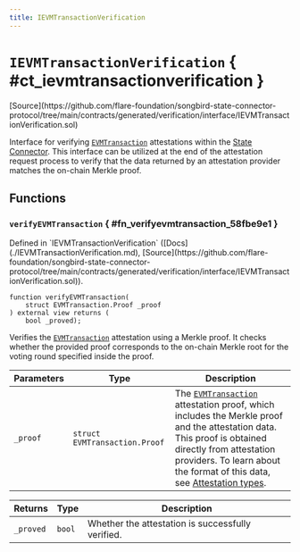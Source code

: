 ```yaml
---
title: IEVMTransactionVerification
---
```


<!-- This is an autogenerated file. Do not edit! -->

# `IEVMTransactionVerification` { #ct_ievmtransactionverification }

<div class="api-node-source" markdown>
[Source](https://github.com/flare-foundation/songbird-state-connector-protocol/tree/main/contracts/generated/verification/interface/IEVMTransactionVerification.sol)
</div>

<div class="api-node-internal" markdown>

Interface for verifying [`EVMTransaction`](./EVMTransaction.md) attestations within the [State Connector](https://docs.flare.network/tech/state-connector/).
This interface can be utilized at the end of the attestation request process to verify that the data
returned by an attestation provider matches the on-chain Merkle proof.

</div>

<div class="api-node-type" markdown>

## Functions

<div class="api-node" markdown>

### `verifyEVMTransaction` { #fn_verifyevmtransaction_58fbe9e1 }

<div class="api-node-source" markdown>
Defined in `IEVMTransactionVerification` ([Docs](./IEVMTransactionVerification.md), [Source](https://github.com/flare-foundation/songbird-state-connector-protocol/tree/main/contracts/generated/verification/interface/IEVMTransactionVerification.sol)).
</div>

<div class="api-node-internal" markdown>

```solidity
function verifyEVMTransaction(
    struct EVMTransaction.Proof _proof
) external view returns (
    bool _proved);
```

Verifies the [`EVMTransaction`](./EVMTransaction.md) attestation using a Merkle proof.
It checks whether the provided proof corresponds to the on-chain Merkle root for the voting round specified inside the proof.

| Parameters | Type | Description |
| ---------- | ---- | ----------- |
| `_proof` | `struct EVMTransaction.Proof` | The [`EVMTransaction`](./EVMTransaction.md) attestation proof, which includes the Merkle proof and the attestation data.               This proof is obtained directly from attestation providers.               To learn about the format of this data, see [Attestation types](https://github.com/flare-foundation/songbird-state-connector-protocol/blob/main/specs/attestations/attestation-type-definition.md). |

| Returns | Type | Description |
| ------- | ---- | ----------- |
| `_proved` | `bool` | Whether the attestation is successfully verified. |
</div>
</div>

</div>

